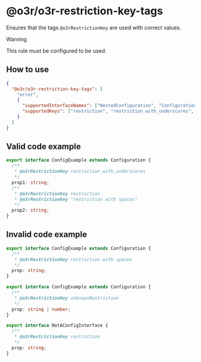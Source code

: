 # @o3r/o3r-restriction-key-tags

Ensures that the tags `@o3rRestrictionKey` are used with correct values.

> [!WARNING]
> This rule must be configured to be used.

## How to use

```json
{
  "@o3r/o3r-restriction-key-tags": [
    "error",
    {
      "supportedInterfaceNames": ["NestedConfiguration", "Configuration", "CustomConfigurationInterface"],
      "supportedKeys": ["restriction", "restriction_with_underscores", "restriction with spaces"]
    }
  ]
}
```

## Valid code example

```typescript
export interface ConfigExample extends Configuration {
  /**
   * @o3rRestrictionKey restriction_with_underscores
   */
  prop1: string;
  /**
   * @o3rRestrictionKey restriction
   * @o3rRestrictionKey "restriction with spaces"
   */
  prop2: string;
}
```

## Invalid code example

```typescript
export interface ConfigExample extends Configuration {
  /**
   * @o3rRestrictionKey restriction with spaces
   */
  prop: string;
}
```

```typescript
export interface ConfigExample extends Configuration {
  /**
   * @o3rRestrictionKey unknownRestriction
   */
  prop: string | number;
}
```

```typescript
export interface NotAConfigInterface {
  /**
   * @o3rRestrictionKey restriction
   */
  prop: string;
}
```
